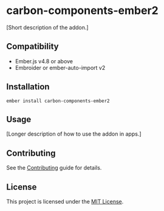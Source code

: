# carbon-components-ember2

[Short description of the addon.]

## Compatibility

- Ember.js v4.8 or above
- Embroider or ember-auto-import v2

## Installation

```
ember install carbon-components-ember2
```

## Usage

[Longer description of how to use the addon in apps.]

## Contributing

See the [Contributing](CONTRIBUTING.md) guide for details.

## License

This project is licensed under the [MIT License](LICENSE.md).
